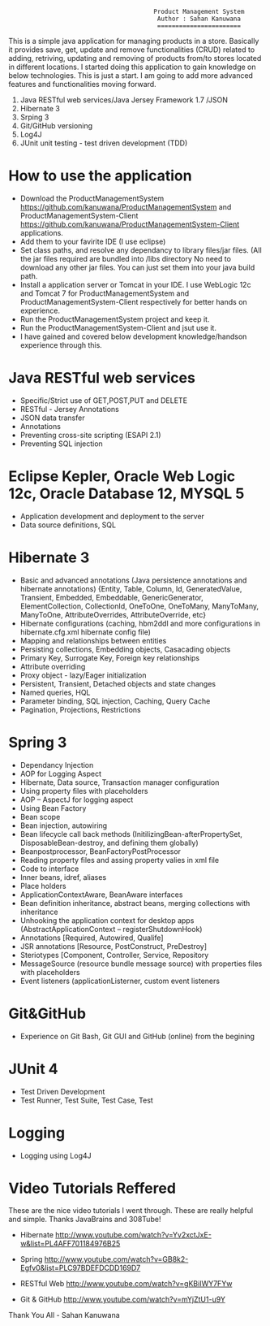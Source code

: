                                             Product Management System
                                             Author : Sahan Kanuwana
                                             =======================
This is a simple java application for managing products in a store. Basically it provides save, get, update and remove functionalities (CRUD) related to adding, retriving, updating and removing of products from/to stores located in different locations. I started doing this application to gain knowledge on below technologies. This is just a start. I am going to add more advanced features and functionalities moving forward.

1. Java RESTful web services/Java Jersey Framework 1.7 /JSON
2. Hibernate 3
3. Srping 3
4. Git/GitHub versioning
5. Log4J
6. JUnit unit testing - test driven development (TDD)

How to use the application
==========================
- Download the ProductManagementSystem https://github.com/kanuwana/ProductManagementSystem and ProductManagementSystem-Client https://github.com/kanuwana/ProductManagementSystem-Client applications.
- Add them to your favirite IDE (I use eclipse)
- Set class paths, and resolve any dependancy to library files/jar files. (All the jar files required are bundled into /libs directory No need to download any other jar files. You can just set them into your java build path.
- Install a application server or Tomcat in your IDE. I use WebLogic 12c and Tomcat 7 for ProductManagementSystem and ProductManagementSystem-Client respectively for better hands on experience.
- Run the ProductManagementSystem project and keep it.
- Run the ProductManagementSystem-Client and jsut use it.
- I have gained and covered below development knowledge/handson experience through this.

Java RESTful web services
=========================
- Specific/Strict use of GET,POST,PUT and DELETE
- RESTful - Jersey Annotations
- JSON data transfer
- Annotations
- Preventing cross-site scripting (ESAPI 2.1)
- Preventing SQL injection

Eclipse Kepler, Oracle Web Logic 12c, Oracle Database 12, MYSQL 5
=================================================================
- Application development and deployment to the server
- Data source definitions, SQL

Hibernate 3
===========
- Basic and advanced annotations (Java persistence annotations and hibernate annotations) {Entity, Table, Column, Id, GeneratedValue, Transient, Embedded, Embeddable, GenericGenerator, ElementCollection, CollectionId, OneToOne, OneToMany, ManyToMany, ManyToOne, AttributeOverrides, AttributeOverride, etc}
- Hibernate configurations (caching, hbm2ddl and more configurations in hibernate.cfg.xml hibernate config file)
- Mapping and relationships between entities 
- Persisting collections, Embedding objects, Casacading objects
- Primary Key, Surrogate Key, Foreign key relationships
- Attribute overriding
- Proxy object - lazy/Eager initialization
- Persistent, Transient, Detached objects and state changes
- Named queries, HQL
- Parameter binding, SQL injection, Caching, Query Cache
- Pagination, Projections, Restrictions

Spring 3
========
- Dependancy Injection
- AOP for Logging Aspect
- Hibernate, Data source, Transaction manager configuration
- Using property files with placeholders
- AOP – AspectJ for logging aspect
- Using Bean Factory
- Bean scope
- Bean injection, autowiring
- Bean lifecycle call back methods (InitilizingBean-afterPropertySet, DisposableBean-destroy, and defining them globally)
- Beanpostprocessor, BeanFactoryPostProcessor
- Reading property files and assing property valies in xml file
- Code to interface
- Inner beans, idref, aliases
- Place holders
- ApplicationContextAware, BeanAware interfaces
- Bean definition inheritance, abstract beans, merging collections with inheritance
- Unhooking the application context for desktop apps (AbstractApplicationContext – registerShutdownHook)
- Annotations [Required, Autowired, Qualife]
- JSR annotations [Resource, PostConstruct, PreDestroy]
- Steriotypes [Component, Controller, Service, Repository
- MessageSource (resource bundle message source) with properties files with placeholders
- Event listeners (applicationListerner, custom event listeners


Git&GitHub
==========
- Experience on Git Bash, Git GUI and GitHub (online) from the begining

JUnit 4
=======
- Test Driven Development
- Test Runner, Test Suite, Test Case, Test

Logging
=======
- Logging using Log4J

Video Tutorials Reffered
========================
These are the nice video tutorials I went through. These are really helpful and simple. Thanks JavaBrains and 308Tube!

- Hibernate http://www.youtube.com/watch?v=Yv2xctJxE-w&list=PL4AFF701184976B25

- Spring http://www.youtube.com/watch?v=GB8k2-Egfv0&list=PLC97BDEFDCDD169D7

- RESTful Web http://www.youtube.com/watch?v=gKBiIWY7FYw

- Git & GitHub http://www.youtube.com/watch?v=mYjZtU1-u9Y

Thank You All - Sahan Kanuwana
